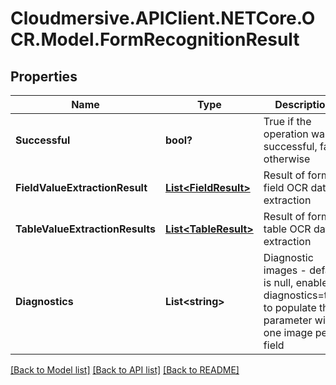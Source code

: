 # Cloudmersive.APIClient.NETCore.OCR.Model.FormRecognitionResult
## Properties

Name | Type | Description | Notes
------------ | ------------- | ------------- | -------------
**Successful** | **bool?** | True if the operation was successful, false otherwise | [optional] 
**FieldValueExtractionResult** | [**List&lt;FieldResult&gt;**](FieldResult.md) | Result of form field OCR data extraction | [optional] 
**TableValueExtractionResults** | [**List&lt;TableResult&gt;**](TableResult.md) | Result of form table OCR data extraction | [optional] 
**Diagnostics** | **List&lt;string&gt;** | Diagnostic images - default is null, enable diagnostics&#x3D;true to populate this parameter with one image per field | [optional] 

[[Back to Model list]](../README.md#documentation-for-models) [[Back to API list]](../README.md#documentation-for-api-endpoints) [[Back to README]](../README.md)

